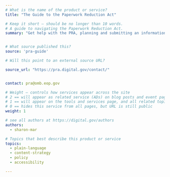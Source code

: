 ```yaml
---
# What is the name of the product or service?
title: "The Guide to the Paperwork Reduction Act"

# Keep it short — should be no longer than 10 words.
# A guide to navigating the Paperwork Reduction Act.
summary: "Get help with the PRA, planning and submitting an information request, and finding your agency’s PRA contact."


# What source published this?
source: 'pra-guide'

# Will this point to an external source URL?

source_url: "https://pra.digital.gov/contact/"


contact: pra@omb.eop.gov

# Weight — controls how services appear across the site
# 2 == will appear as related service (ADs) on blog posts and event pages
# 1 == will appear on the tools and services page, and all related topic pages
# 0 == hides this service from all pages, but URL is still public
weight: 1

# see all authors at https://digital.gov/authors
authors:
  - sharon-mar

# Topics that best describe this product or service
topics:
  - plain-language
  - content-strategy
  - policy
  - accessibility

---
```

